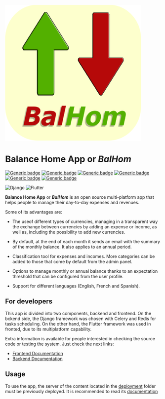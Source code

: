 ![Alt text](./balance_home_app.png?raw=true "")

# Balance Home App or *BalHom*

[![Generic badge](https://img.shields.io/badge/BalHom-v.1.0.3-GREEN.svg)](https://shields.io/)
[![Generic badge](https://img.shields.io/badge/os-android-GREEN.svg)](https://shields.io/)
[![Generic badge](https://img.shields.io/badge/os-ios-GREEN.svg)](https://shields.io/)
[![Generic badge](https://img.shields.io/badge/os-windows-GREEN.svg)](https://shields.io/)
[![Generic badge](https://img.shields.io/badge/os-linux-GREEN.svg)](https://shields.io/)
[![Generic badge](https://img.shields.io/badge/os-web-GREEN.svg)](https://shields.io/)

![Django](https://img.shields.io/badge/django-7B9D4B?style=for-the-badge&logo=django&logoColor=ffdd54)
![Flutter](https://img.shields.io/badge/Flutter-%2302569B.svg?style=for-the-badge&logo=Flutter&logoColor=white)

**Balance Home App** or ***BalHom*** is an open source multi-platform app that helps people to manage their day-to-day expenses and revenues.

Some of its advantages are:

* The useof different types of currencies, managing in a transparent way the exchange between currencies by adding an expense or income, as well as, including the possibility to add new currencies.

* By default, at the end of each month it sends an email with the summary of the monthly balance. It also applies to an annual period.

* Classification tool for expenses and incomes. More categories can be added to those that come by default from the admin panel.

* Options to manage monthly or annual balance thanks to an expectation threshold that can be configured from the user profile.

* Support for different languages (English, French and Spanish).

## For developers

This app is divided into two components, backend and frontend. On the bckend side, the Django framework was chosen with Celery and Redis for tasks scheduling. On the other hand, the Flutter framework was used in fronted, due to its multiplatform capability.

Extra information is available for people interested in checking the source code or testing the system. Just check the next links:

* [Frontend Documentation](https://github.com/fabbo-repo/BalanceHomeApp/tree/main/frontend/flutter#readme)
* [Backend Documentation](https://github.com/fabbo-repo/BalanceHomeApp/tree/main/backend/djangorest#readme)

## Usage

To use the app, the server of the content located in the [deployment](https://github.com/fabbo-repo/BalanceHomeApp/tree/main/backend) folder must be previously deployed. It is recommended to read its [documentation](https://github.com/fabbo-repo/BalanceHomeApp/tree/main/backend/djangorest#readme)
